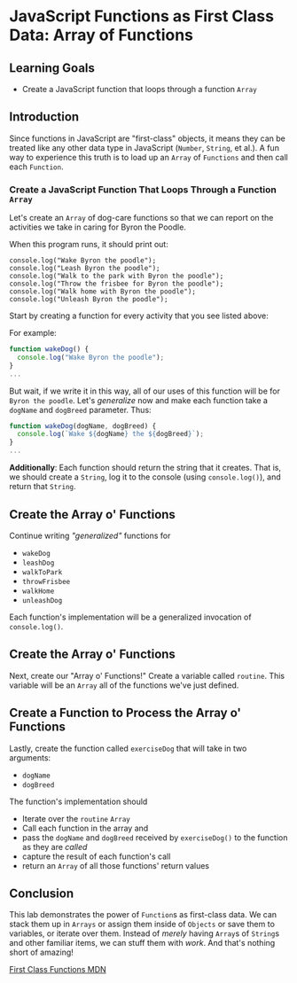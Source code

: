  # JavaScript Functions as First Class Data: Array of Functions

## Learning Goals

- Create a JavaScript function that loops through a function `Array`

## Introduction

Since functions in JavaScript are "first-class" objects, it means they can be
treated like any other data type in JavaScript (`Number`, `String`, et al.).  A
fun way to experience this truth is to load up an `Array` of `Functions` and
then call each `Function`.

### Create a JavaScript Function That Loops Through a Function `Array`

Let's create an `Array` of dog-care functions so that we can report on the
activities we take in caring for Byron the Poodle.

When this program runs, it should print out:

```
console.log("Wake Byron the poodle");
console.log("Leash Byron the poodle");
console.log("Walk to the park with Byron the poodle");
console.log("Throw the frisbee for Byron the poodle");
console.log("Walk home with Byron the poodle");
console.log("Unleash Byron the poodle");
```

Start by creating a function for every activity that you see listed above:

For example:

```js
function wakeDog() {
  console.log("Wake Byron the poodle");
}
...
```

But wait, if we write it in this way, all of our uses of this function will be
for `Byron the poodle`. Let's _generalize_ now and make each function take a
`dogName` and `dogBreed` parameter. Thus:

```js
function wakeDog(dogName, dogBreed) {
  console.log(`Wake ${dogName} the ${dogBreed}`);
}
...
```

**Additionally**: Each function should return the string that it creates. That
is, we should create a `String`, log it to the console (using `console.log()`), and return that `String`.

## Create the Array o' Functions

Continue writing _"generalized"_ functions for

* `wakeDog`
* `leashDog`
* `walkToPark`
* `throwFrisbee`
* `walkHome`
* `unleashDog`

Each function's implementation will be a generalized invocation of
`console.log()`.

## Create the Array o' Functions

Next, create our "Array o' Functions!" Create a variable called `routine`. This
variable will be an `Array` all of the functions we've just defined.

## Create a Function to Process the Array o' Functions

Lastly, create the function called `exerciseDog` that will take in two
arguments:

* `dogName`
* `dogBreed`

The function's implementation should

* Iterate over the `routine` `Array`
* Call each function in the array and
* pass the `dogName` and `dogBreed` received by `exerciseDog()` to the function as they are _called_
* capture the result of each function's call
* return an `Array` of all those functions' return values

## Conclusion

This lab demonstrates the power of `Function`s as first-class data. We can
stack them up in `Arrays` or assign them inside of `Objects` or save them to
variables, or iterate over them. Instead of _merely_ having `Array`s of
`String`s and other familiar items, we can stuff them with _work_. And that's
nothing short of amazing!

[First Class Functions MDN](https://developer.mozilla.org/en-US/docs/Glossary/First-class_Function)

